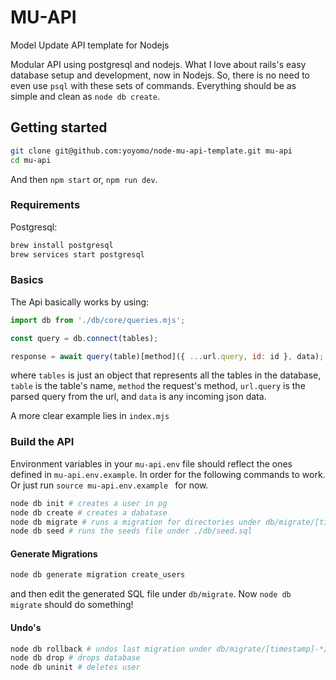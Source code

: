 # MU-API
Model Update API template for Nodejs

Modular API using postgresql and nodejs. What I love about rails's easy database setup and development, now in Nodejs. So, there is no need to even use `psql` with these sets of commands. Everything should be as simple and clean as `node db create`.

## Getting started

```bash
git clone git@github.com:yoyomo/node-mu-api-template.git mu-api
cd mu-api
```

And then `npm start` or, `npm run dev`.

### Requirements
Postgresql: 
```bash
brew install postgresql
brew services start postgresql
```

### Basics
The Api basically works by using:
```js
import db from './db/core/queries.mjs';

const query = db.connect(tables);

response = await query(table)[method]({ ...url.query, id: id }, data);

```

where `tables` is just an object that represents all the tables in the database, `table` is the table's name, `method` the request's method, `url.query` is the parsed query from the url, and `data` is any incoming json data.

A more clear example lies in `index.mjs`

### Build the API
Environment variables in your `mu-api.env` file should reflect the ones defined in `mu-api.env.example`. In order for the following commands to work.
Or just run `source mu-api.env.example ` for now.

```bash
node db init # creates a user in pg
node db create # creates a dabatase
node db migrate # runs a migration for directories under db/migrate/[timestamp]-*/up.sql
node db seed # runs the seeds file under ./db/seed.sql
```

#### Generate Migrations
```bash
node db generate migration create_users
```
and then edit the generated SQL file under `db/migrate`. Now `node db migrate` should do something!

#### Undo's
```bash
node db rollback # undos last migration under db/migrate/[timestamp]-*/down.sql
node db drop # drops database
node db uninit # deletes user
```
